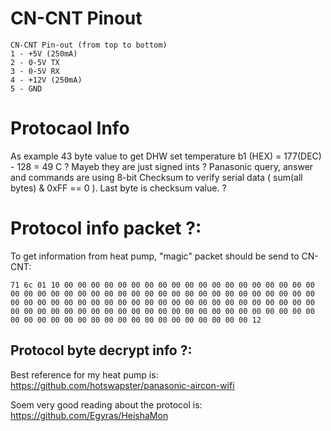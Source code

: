 # CN-CNT Pinout
```
CN-CNT Pin-out (from top to bottom)
1 - +5V (250mA)
2 - 0-5V TX
3 - 0-5V RX
4 - +12V (250mA)
5 - GND
```

# Protocaol Info
As example 43 byte value to get DHW set temperature b1 (HEX) = 177(DEC) - 128 = 49 C ?
Mayeb they are just signed ints ?
Panasonic query, answer and commands are using 8-bit Checksum to verify serial data ( sum(all bytes) & 0xFF == 0 ). Last byte is checksum value. ?

# Protocol info packet ?:
To get information from heat pump, "magic" packet should be send to CN-CNT:

```
71 6c 01 10 00 00 00 00 00 00 00 00 00 00 00 00 00 00 00 00 00 00 00 00 00 00 00 00 00 00 00 00 00 00 00 00 00 00 00 00 00 00 00 00 00 00 00 00 00 00 00 00 00 00 00 00 00 00 00 00 00 00 00 00 00 00 00 00 00 00 00 00 00 00 00 00 00 00 00 00 00 00 00 00 00 00 00 00 00 00 00 00 00 00 00 00 00 00 00 00 00 00 00 00 00 00 00 00 00 00 12
```

## Protocol byte decrypt info ?:

Best reference for my heat pump is: https://github.com/hotswapster/panasonic-aircon-wifi

Soem very good reading about the protocol is: https://github.com/Egyras/HeishaMon